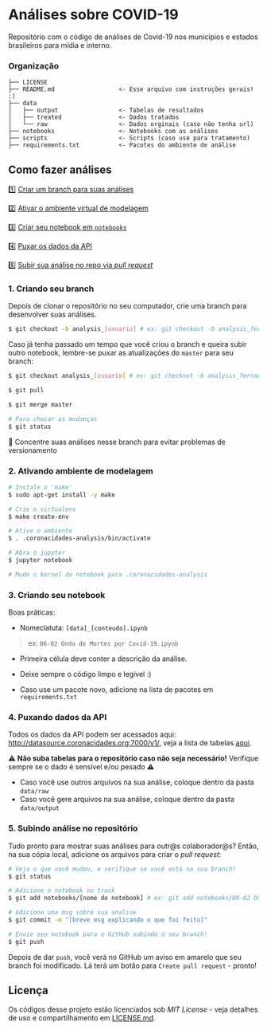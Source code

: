 # Análises sobre COVID-19

Repositório com o código de análises de Covid-19 nos municípios e estados brasileiros para mídia e interno.

### Organização

    ├── LICENSE
    ├── README.md                  <- Esse arquivo com instruções gerais! :)
    ├── data
    │   ├── output                 <- Tabelas de resultados
    │   ├── treated                <- Dados tratados
    │   └── raw                    <- Dados orginais (caso não tenha url)
    ├── notebooks                  <- Notebooks com as análises
    ├── scripts                    <- Scripts (caso use para tratamento)
    ├── requirements.txt           <- Pacotes do ambiente de análise


## Como fazer análises

1️⃣ [Criar um branch para suas análises](#1-criando-seu-branch)

2️⃣ [Ativar o ambiente virtual de modelagem](#2-ativando-ambiente-de-modelagem)

3️⃣ [Criar seu notebook em `notebooks`](#3-criando-seu-notebook)

4️⃣ [Puxar os dados da API](#4-puxando-dados-da-api)

5️⃣ [Subir sua análise no repo via _pull request_](#5-subindo-análise-no-repositório)

### 1. Criando seu branch

Depois de clonar o repositório no seu computador, crie uma branch para desenvolver suas análises.

```bash
$ git checkout -b analysis_[usuario] # ex: git checkout -b analysis_fernandascovino
```

Caso já tenha passado um tempo que você criou o branch e queira subir outro notebook, lembre-se puxar as atualizações do `master` para seu branch:

```bash
$ git checkout analysis_[usuario] # ex: git checkout -b analysis_fernandascovino

$ git pull

$ git merge master

# Para checar as mudanças
$ git status
```

💬 Concentre suas análises nesse branch para evitar problemas de versionamento

### 2. Ativando ambiente de modelagem

```bash
# Instale o 'make'
$ sudo apt-get install -y make

# Crie o virtualenv
$ make create-env

# Ative o ambiente
$ . .coronacidades-analysis/bin/activate

# Abra o jupyter
$ jupyter notebook

# Mude o kernel do notebook para .coronacidades-analysis
```

### 3. Criando seu notebook

Boas práticas:

- Nomeclatuta: `[data]_[conteudo].ipynb` 
> ex: `06-02 Onda de Mortes por Covid-19.ipynb`

- Primeira célula deve conter a descrição da análise.

- Deixe sempre o código limpo e legível :)

- Caso use um pacote novo, adicione na lista de pacotes em `requirements.txt`

### 4. Puxando dados da API

Todos os dados da API podem ser acessados aqui: http://datasource.coronacidades.org:7000/v1/, veja a lista de tabelas [aqui](https://github.com/ImpulsoGov/simulacovid-datasource/blob/master/README.md).

⚠️ **Não suba tabelas para o repositório caso não seja necessário!** Verifique sempre se o dado é sensível e/ou pesado ⚠️

- Caso você use outros arquivos na sua análise, coloque dentro da pasta `data/raw`
- Caso você gere arquivos na sua análise, coloque dentro da pasta `data/output`


### 5. Subindo análise no repositório

Tudo pronto para mostrar suas análises para outr@s colaborador@s? Então, na sua cópia local, adicione os arquivos para criar o _pull request_:

```bash
# Veja o que você mudou, e verifique se você está na sua branch!
$ git status

# Adicione o notebook no track
$ git add notebooks/[nome do notebook] # ex: git add notebooks/06-02 Onda de Mortes por Covid-19.ipynb

# Adicione uma msg sobre sua analise
$ git commit -m "[breve msg explicando o que foi feito]"

# Envie seu notebook para o GitHub subindo o seu branch!
$ git push

```

Depois de dar `push`, você verá no GitHub um aviso em amarelo que seu branch foi modificado. Lá terá um botão para `Create pull request` - pronto!

## Licença

Os códigos desse projeto estão licenciados sob *MIT License* - veja detalhes de uso e compartilhamento em [LICENSE.md](LICENSE.md).
